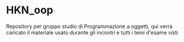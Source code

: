 # HKN_oop
Repository per gruppo studio di Programmazione a oggetti, qui verrà caricato il materiale usato durante gli incontri e tutti i temi d'esame visti
